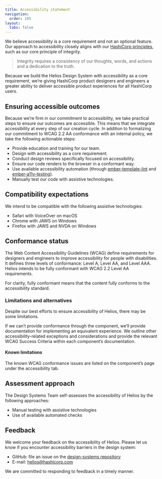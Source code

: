 ```yaml
---
title: Accessibility statement
navigation:
  order: 105
layout:
  tabs: false
---
```


We believe accessibility is a core requirement and not an optional feature. Our approach to accessibility closely aligns with our [HashiCorp principles](https://www.hashicorp.com/our-principles), such as our core principle of integrity.

> Integrity requires a consistency of our thoughts, words, and actions and a dedication to the truth.

Because we build the Helios Design System with accessibility as a core requirement, we’re giving HashiCorp product designers and engineers a greater ability to deliver accessible product experiences for all HashiCorp users.

## Ensuring accessible outcomes

Because we’re firm in our commitment to accessibility, we take practical steps to ensure our outcomes are accessible. This means that we integrate accessibility at every step of our creation cycle. In addition to formalizing our commitment to WCAG 2.2 AA conformance with an internal policy, we take the following actionable steps:

- Provide education and training for our team.
- Design with accessibility as a core requirement.
- Conduct design reviews specifically focused on accessibility.
- Ensure our code renders to the browser in a conformant way.
- Use available accessibility automation (through [ember-template-lint](https://github.com/ember-template-lint/ember-template-lint) and [ember-a11y-testing](https://github.com/ember-a11y/ember-a11y-testing)).
- Manually test our code with assistive technologies.

## Compatibility expectations

We intend to be compatible with the following assistive technologies:

- Safari with VoiceOver on macOS
- Chrome with JAWS on Windows
- Firefox with JAWS and NVDA on Windows

## Conformance status

The Web Content Accessibility Guidelines (WCAG) define requirements for designers and engineers to improve accessibility for people with disabilities. It defines three levels of conformance: Level A, Level AA, and Level AAA. Helios intends to be fully conformant with WCAG 2.2 Level AA requirements.

For clarity, fully conformant means that the content fully conforms to the accessibility standard.

### Limitations and alternatives

Despite our best efforts to ensure accessibility of Helios, there may be some limitations.

If we can’t provide conformance through the component, we’ll provide documentation for implementing an equivalent experience. We outline other accessibility-related exceptions and considerations and provide the relevant WCAG Success Criteria within each component’s documentation.

#### Known limitations

The known WCAG conformance issues are listed on the component’s page under the accessibility tab.

## Assessment approach

The Design Systems Team self-assesses the accessibility of Helios by the following approaches:

- Manual testing with assistive technologies
- Use of available automated checks

## Feedback

We welcome your feedback on the accessibility of Helios. Please let us know if you encounter accessibility barriers in the design system:

- GitHub: file an issue on the [design-systems repository](https://github.com/hashicorp/design-system/issues/new)
- E-mail: [helios@hashicorp.com](mailto:helios@hashicorp.com)

We are committed to responding to feedback in a timely manner.
